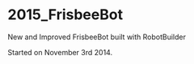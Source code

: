 2015_FrisbeeBot
===============

New and Improved FrisbeeBot built with RobotBuilder

Started on November 3rd 2014.
